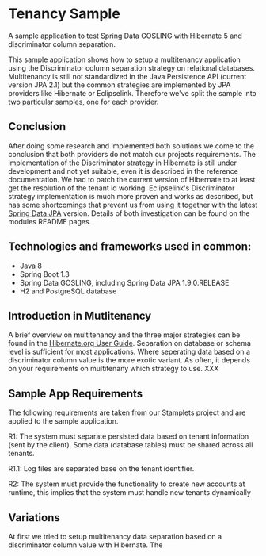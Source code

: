 Tenancy Sample
=====================

A sample application to test Spring Data GOSLING with Hibernate 5 and discriminator column separation.

This sample application shows how to setup a multitenancy application using the Discriminator column separation strategy
on relational databases. Multitenancy is still not standardized in the Java Persistence API (current version JPA 2.1) but
the common strategies are implemented by JPA providers like Hibernate or Eclipselink. Therefore we've split the sample into
two particular samples, one for each provider.

## Conclusion
After doing some research and implemented both solutions we come to the conclusion that both providers do not match our
projects requirements. The implementation of the Discriminator strategy in Hibernate is still under development and not
yet suitable, even it is described in the reference documentation. We had to patch the current version of
Hibernate to at least get the resolution of the tenant id working. Eclipselink's Discriminator strategy implementation
is much more proven and works as described, but has some shortcomings that prevent us from using it together with the
latest [Spring Data JPA](http://projects.spring.io/spring-data-jpa) version. Details of both investigation can be found on the modules README pages.

## Technologies and frameworks used in common:
- Java 8
- Spring Boot 1.3
- Spring Data GOSLING, including Spring Data JPA 1.9.0.RELEASE
- H2 and PostgreSQL database

## Introduction in Mutlitenancy
A brief overview on multitenancy and the three major strategies can be found in the [Hibernate.org User Guide](http://docs.jboss.org/hibernate/orm/5.0/userGuide/en-US/html_single/#d5e3197
 "Hibernate.org User Guide"). Separation
on database or schema level is sufficient for most applications. Where seperating data based on a discriminator column value is
the more exotic variant. As often, it depends on your requirements on multitenany which strategy to use. XXX

## Sample App Requirements
The following requirements are taken from our Stamplets project and are applied to the sample application.

R1: The system must separate persisted data based on tenant information (sent by the client). Some data (database tables)
must be shared across all tenants.

R1.1: Log files are separated base on the tenant identifier.

R2: The system must provide the functionality to create new accounts at runtime, this implies that the system must handle
new tenants dynamically

## Variations
At first we tried to setup multitenancy data separation based on a discriminator column value with Hibernate. The
